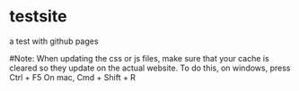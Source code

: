 # testsite
a test with github pages

#Note:
When updating the css or js files, make sure that your cache is cleared so they update on the actual website.
To do this, on windows, press Ctrl + F5
On mac, Cmd + Shift + R
